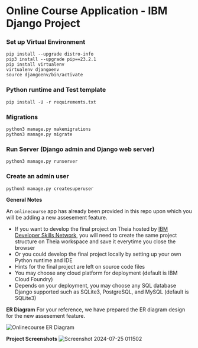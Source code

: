 
# Online Course Application - IBM Django Project

### Set up Virtual Environment

```linux
pip install --upgrade distro-info
pip3 install --upgrade pip==23.2.1
pip install virtualenv
virtualenv djangoenv
source djangoenv/bin/activate
```

### Python runtime and Test template

```linux
pip install -U -r requirements.txt
```

### Migrations
```linux
python3 manage.py makemigrations
python3 manage.py migrate
```

### Run Server (Django admin and Django web server)
```linux
python3 manage.py runserver
```

### Create an admin user
```linux
python3 manage.py createsuperuser
```
**General Notes**

An `onlinecourse` app has already been provided in this repo upon which you will be adding a new assesement feature.

- If you want to develop the final project on Theia hosted by [IBM Developer Skills Network](https://labs.cognitiveclass.ai/), you will need to create the same project structure on Theia workspace and save it everytime you close the browser
- Or you could develop the final project locally by setting up your own Python runtime and IDE
- Hints for the final project are left on source code files
- You may choose any cloud platform for deployment (default is IBM Cloud Foundry)
- Depends on your deployment, you may choose any SQL database Django supported such as SQLite3, PostgreSQL, and MySQL (default is SQLite3)

**ER Diagram**
For your reference, we have prepared the ER diagram design for the new assesement feature.

![Onlinecourse ER Diagram](https://github.com/ibm-developer-skills-network/final-cloud-app-with-database/blob/master/static/media/course_images/onlinecourse_app_er.png)

**Project Screenshots**
![Screenshot 2024-07-25 011502](https://github.com/user-attachments/assets/c6bebbd1-09c0-43e6-b3af-0657aee5a530)
